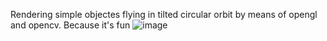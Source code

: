 Rendering simple objectes flying in tilted circular orbit by means of opengl and opencv. Because it's fun 
![image](https://user-images.githubusercontent.com/17643812/124846474-8e983300-dfa1-11eb-8f8e-496905f45efe.png)
